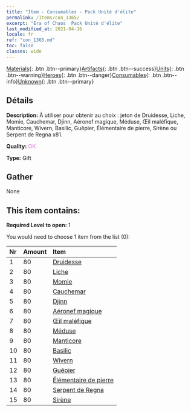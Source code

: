 ```yaml
---
title: "Item - Consumables - Pack Unité d'élite"
permalink: /Items/con_1365/
excerpt: "Era of Chaos  Pack Unité d'élite"
last_modified_at: 2021-04-16
locale: fr
ref: "con_1365.md"
toc: false
classes: wide
---
```

 [Materials](/fr/Items/){: .btn .btn--primary}[Artifacts](/fr/Items/Artifacts/){: .btn .btn--success}[Units](/fr/Items/Units/){: .btn .btn--warning}[Heroes](/fr/Items/Heroes/){: .btn .btn--danger}[Consumables](/fr/Items/Consumables/){: .btn .btn--info}[Unknown](/fr/Items/Unknown/){: .btn .btn--primary}

## Détails
 **Description:** À utiliser pour obtenir au choix : jeton de Druidesse, Liche, Momie, Cauchemar, Djinn, Aéronef magique, Méduse, Œil maléfique, Manticore, Wivern, Basilic, Guêpier, Élémentaire de pierre, Sirène ou Serpent de Regna x81.

 **Quality:** <span style="color: #DA70D6">OK</span>

 **Type:** Gift

## Gather

  None

## This item contains:

 **Required Level to open:** 1

 You would need to choose 1 item from the list (0):

  | Nr | Amount |     Item    |
  |:---|:-------|:------------|
  | 1 | 80 | [Druidesse](/fr/Items/unt_206/) |  | 
  | 2 | 80 | [Liche](/fr/Items/unt_212/) |  | 
  | 3 | 80 | [Momie](/fr/Items/unt_215/) |  | 
  | 4 | 80 | [Cauchemar](/fr/Items/unt_233/) |  | 
  | 5 | 80 | [Djinn](/fr/Items/unt_239/) |  | 
  | 6 | 80 | [Aéronef magique](/fr/Items/unt_242/) |  | 
  | 7 | 80 | [Œil maléfique](/fr/Items/unt_246/) |  | 
  | 8 | 80 | [Méduse](/fr/Items/unt_247/) |  | 
  | 9 | 80 | [Manticore](/fr/Items/unt_249/) |  | 
  | 10 | 80 | [Basilic](/fr/Items/unt_256/) |  | 
  | 11 | 80 | [Wivern](/fr/Items/unt_258/) |  | 
  | 12 | 80 | [Guêpier](/fr/Items/unt_260/) |  | 
  | 13 | 80 | [Élémentaire de pierre](/fr/Items/unt_266/) |  | 
  | 14 | 80 | [Serpent de Regna](/fr/Items/unt_276/) |  | 
  | 15 | 80 | [Sirène](/fr/Items/unt_277/) |  | 
